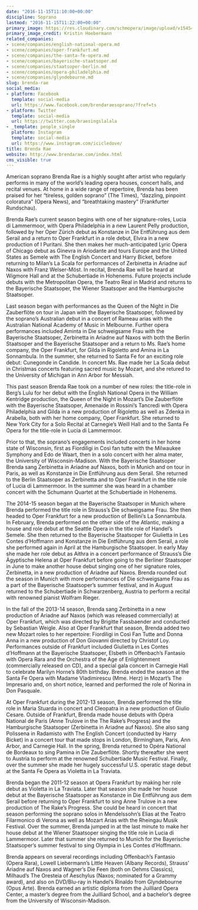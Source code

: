 ```yaml
---
date: "2016-11-15T11:10:00+00:00"
discipline: Soprano
lastmod: "2016-11-15T11:22:00+00:00"
primary_image: https://res.cloudinary.com/schmopera/image/upload/v1545409169/media/webhook-uploads/1479208318542/2016-11-15---Brenda-Rae.jpg.jpg
primary_image_credit: Kristin Hoebermann
related_companies:
- scene/companies/english-national-opera.md
- scene/companies/oper-frankfurt.md
- scene/companies/the-santa-fe-opera.md
- scene/companies/bayerische-staatsoper.md
- scene/companies/staatsoper-berlin.md
- scene/companies/opera-philadelphia.md
- scene/companies/glyndebourne.md
slug: brenda-rae
social_media:
- platform: Facebook
  template: social-media
  url: https://www.facebook.com/brendaraesoprano/?fref=ts
- platform: Twitter
  template: social-media
  url: https://twitter.com/braesingslalala
- _template: people_single
  platform: Instagram
  template: social-media
  url: https://www.instagram.com/icicledove/
title: Brenda Rae
website: http://www.brendarae.com/index.html
cms_visible: true
---
```

American soprano Brenda Rae is a highly sought after artist who regularly performs in many of the world’s leading opera houses, concert halls, and recital venues. At home in a wide range of repertoire, Brenda has been praised for her “tireless, golden soprano” (The Times), “dazzling, pinpoint coloratura” (Opera News), and “breathtaking mastery” (Frankfurter Rundschau).  
  
Brenda Rae’s current season begins with one of her signature-roles, Lucia di Lammermoor, with Opera Philadelphia in a new Laurent Pelly production, followed by her Oper Zürich debut as Konstanze in Die Entführung aus dem Serail and a return to Oper Frankfurt in a role debut, Elvira in a new production of I Puritani. She then makes her much-anticipated Lyric Opera of Chicago debut as Ginevra in Ariodante and tours Europe and the United States as Semele with The English Concert and Harry Bicket, before returning to Milan’s La Scala for performances of Zerbinetta in Ariadne auf Naxos with Franz Welser-Möst. In recital, Brenda Rae will be heard at Wigmore Hall and at the Schubertiade in Hohenems. Future projects include debuts with the Metropolitan Opera, the Teatro Real in Madrid and returns to the Bayerische Staatsoper, the Wiener Staatsoper and the Hamburgische Staatsoper.  
  
Last season began with performances as the Queen of the Night in Die Zauberflöte on tour in Japan with the Bayerische Staatsoper, followed by the soprano’s Australian debut in a concert of Rameau arias with the Australian National Academy of Music in Melbourne. Further opera performances included Aminta in Die schweigsame Frau with the Bayerische Staatsoper, Zerbinetta in Ariadne auf Naxos with both the Berlin Staatsoper and the Bayerische Staatsoper and a return to Ms. Rae’s home company, the Oper Frankfurt, for Gilda in Rigoletto and Amina in La Sonnambula. In the summer, she returned to Santa Fe for an exciting role debut: Cunegonde in Candide. In concert Ms. Rae made her La Scala debut in Christmas concerts featuring sacred music by Mozart, and she retured to the University of Michigan in Ann Arbor for Messiah.   
  
This past season Brenda Rae took on a number of new roles: the title-role in Berg’s Lulu for her debut with the English National Opera in the William Kentridge production, the Queen of the Night in Mozart’s Die Zauberflöte with the Bayerische Staatsoper, Amenaide in Rossini’s Tancredi with Opera Philadelphia and Gilda in a new production of Rigoletto as well as Zdenka in Arabella, both with her home company, Oper Frankfurt. She returned to New York City for a Solo Recital at Carnegie’s Weill Hall and to the Santa Fe Opera for the title-role in Lucia di Lammermoor.   
  
Prior to that, the soprano’s engagements included concerts in her home state of Wisconsin, first as Fiordiligi in Così fan tutte with the Milwaukee Symphony and Edo de Waart, then in a solo concert with her alma mater, the University of Wisconsin-Madison. With the Bayerische Staatsoper Brenda sang Zerbinetta in Ariadne auf Naxos, both in Munich and on tour in Paris, as well as Konstanze in Die Entführung aus dem Serail. She returned to the Berlin Staatsoper as Zerbinetta and to Oper Frankfurt in the title role of Lucia di Lammermoor. In the summer she was heard in a chamber concert with the Schumann Quartet at the Schubertiade in Hohenems.  
  
The 2014-15 season began at the Bayerische Staatsoper in Munich where Brenda performed the title role in Strauss’s Die schweigsame Frau. She then headed to Oper Frankfurt for a new production of Bellini’s La Sonnambula. In February, Brenda performed on the other side of the Atlantic, making a house and role debut at the Seattle Opera in the title role of Handel’s Semele. She then returned to the Bayerische Staatsoper for Giulietta in Les Contes d’Hoffmann and Konstanze in Die Entführung aus dem Serail, a role she performed again in April at the Hamburgische Staatsoper. In early May she made her role debut as Aithra in a concert performance of Strauss’s Die Ägyptische Helena at Oper Frankfurt before going to the Berliner Staatsoper in June to make another house debut singing one of her signature roles, Zerbinetta, in a new production of Ariadne auf Naxos. Brenda rounded out the season in Munich with more performances of Die schweigsame Frau as a part of the Bayerische Staatsoper’s summer festival, and in August returned to the Schubertiade in Schwarzenberg, Austria to perform a recital with renowned pianist Wolfram Rieger.   
  
In the fall of the 2013-14 season, Brenda sang Zerbinetta in a new production of Ariadne auf Naxos (which was released commercially) at Oper Frankfurt, which was directed by Brigitte Fassbaender and conducted by Sebastian Weigle. Also at Oper Frankfurt that season, Brenda added two new Mozart roles to her repertoire: Fiordiligi in Così Fan Tutte and Donna Anna in a new production of Don Giovanni directed by Christof Loy. Performances outside of Frankfurt included Giulietta in Les Contes d’Hoffmann at the Bayerische Staatsoper, Elsbeth in Offenbach’s Fantasio with Opera Rara and the Orchestra of the Age of Enlightenment (commercially released on CD), and a special gala concert in Carnegie Hall to celebrate Marilyn Horne’s 80th birthday. Brenda ended the season at the Santa Fe Opera with Madame Vladimirescu (Mme. Herz) in Mozart’s The Impresario and, on short notice, learned and performed the role of Norina in Don Pasquale.  
  
At Oper Frankfurt during the 2012-13 season, Brenda performed the title role in Maria Stuarda in concert and Cleopatra in a new production of Giulio Cesare. Outside of Frankfurt, Brenda made house debuts with Opéra National de Paris (Anne Trulove in the The Rake’s Progress) and the Hamburgische Staatsoper (Zerbinetta in Ariadne auf Naxos). She also sang Polissena in Radamisto with The English Concert (conducted by Harry Bicket) in a concert tour that made stops in London, Birmingham, Paris, Ann Arbor, and Carnegie Hall. In the spring, Brenda returned to Opéra National de Bordeaux to sing Pamina in Die Zauberflöte. Shortly thereafter she went to Austria to perform at the renowned Schubertiade Music Festival. Finally, over the summer she made her hugely successful U.S. operatic stage debut at the Santa Fe Opera as Violetta in La Traviata.  
  
Brenda began the 2011-12 season at Opera Frankfurt by making her role debut as Violetta in La Traviata. Later that season she made her house debut at the Bayerische Staatsoper as Konstanze in Die Entführung aus dem Serail before returning to Oper Frankfurt to sing Anne Trulove in a new production of The Rake’s Progress. She could be heard in concert that season performing the soprano solos in Mendelssohn’s Elias at the Teatro Filarmonico di Verona as well as Mozart Arias with the Rheingau Musik Festival. Over the summer, Brenda jumped in at the last minute to make her house debut at the Wiener Staatsoper singing the title role in Lucia di Lammermoor. Later that summer she returned to Munich for the Bayerische Staatsoper’s summer festival to sing Olympia in Les Contes d’Hoffmann.   
  
Brenda appears on several recordings including Offenbach’s Fantasio (Opera Rara), Lowell Liebermann’s Little Heaven (Albany Records), Strauss’ Ariadne auf Naxos and Wagner’s Die Feen (both on Oehms Classics), Milhaud’s The Oresteia of Aeschylus (Naxos; nominated for a Grammy award), and also on DVD/Blu-ray in Handel’s Rinaldo from Glyndebourne (Opus Arte). Brenda earned an artistic diploma from the Juilliard Opera Center, a master’s degree from the Juilliard School, and a bachelor’s degree from the University of Wisconsin-Madison.